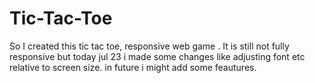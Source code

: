# Tic-Tac-Toe
So I created this tic tac toe, responsive web game .
It is still not fully responsive but today jul 23 i made some changes like adjusting font etc relative to screen size.
in future i might add some feautures.


